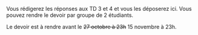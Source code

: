 Vous rédigerez les réponses aux TD 3 et 4 et vous les déposerez ici. Vous pouvez rendre le devoir par groupe de 2 étudiants.

Le devoir est à rendre avant le ~~27 octobre à 23h~~ 15 novembre à 23h.